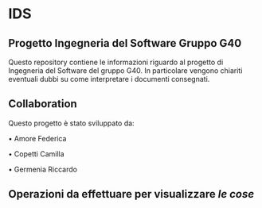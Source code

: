 # IDS

## Progetto Ingegneria del Software Gruppo G40

Questo repository contiene le informazioni riguardo al progetto di Ingegneria del Software del gruppo G40. In particolare vengono chiariti eventuali dubbi su come interpretare i documenti consegnati.

## Collaboration

Questo progetto è stato sviluppato da:

• Amore Federica

• Copetti Camilla

• Germenia Riccardo

## Operazioni da effettuare per visualizzare ***le cose***
